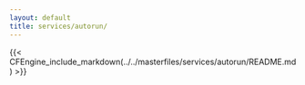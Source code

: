 ```yaml
---
layout: default
title: services/autorun/
---
```


{{< CFEngine_include_markdown(../../masterfiles/services/autorun/README.md) >}}
